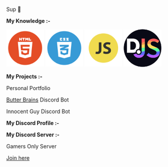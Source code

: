Sup 🤙 

**My Knowledge :-**

![](html.png "HTML")
![](css.png "CSS")
![](js.png "JS")
![](discord.js.png "Discord.js")

<style type="text/css">
    img {
        width: 100px;
    }
</style>

**My Projects :-**

Personal Portfolio

[Butter Brains](https://discord-butter-brains-bot-documentation.nmgg.repl.co/) Discord Bot

Innocent Guy Discord Bot

**My Discord Profile :-** 



**My Discord Server :-**

Gamers Only Server 

[Join here](https://dsc.gg/gamersonlyserver)
